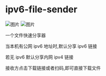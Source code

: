 # ipv6-file-sender
![图片](https://github.com/xiaobai9978/ipv6-file-sender/assets/11792557/1f923c2a-a743-4863-b4e3-9f8b5cf9dc5b)
![图片](https://github.com/xiaobai9978/ipv6-file-sender/assets/11792557/53e72263-52f8-4ba8-b31a-77425cac78a9)

一个文件快速分享器

当本机有公网 ipv6 地址时,默认分享 ipv6 链接

若无 ipv6 默认分享内网 ipv4 链接

接收方点击下载链接或者扫码,即可直接下载文件
